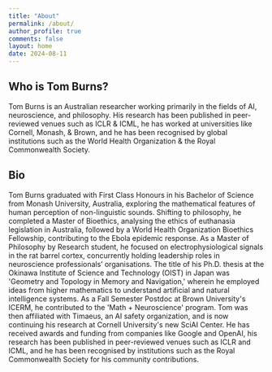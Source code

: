 ```yaml
---
title: "About"
permalink: /about/
author_profile: true
comments: false
layout: home
date: 2024-08-11
---
```


## Who is Tom Burns?

Tom Burns is an Australian researcher working primarily in the fields of AI, neuroscience, and philosophy. His research has been published in peer-reviewed venues such as ICLR & ICML, he has worked at universities like Cornell, Monash, & Brown, and he has been recognised by global institutions such as the World Health Organization & the Royal Commonwealth Society.

## Bio

Tom Burns graduated with First Class Honours in his Bachelor of Science from Monash University, Australia, exploring the mathematical features of human perception of non-linguistic sounds. Shifting to philosophy, he completed a Master of Bioethics, analysing the ethics of euthanasia legislation in Australia, followed by a World Health Organization Bioethics Fellowship, contributing to the Ebola epidemic response. As a Master of Philosophy by Research student, he focused on electrophysiological signals in the rat barrel cortex, concurrently holding leadership roles in neuroscience professionals’ organisations. The title of his Ph.D. thesis at the Okinawa Institute of Science and Technology (OIST) in Japan was 'Geometry and Topology in Memory and Navigation,' wherein he employed ideas from higher mathematics to understand artificial and natural intelligence systems. As a Fall Semester Postdoc at Brown University's ICERM, he contributed to the 'Math + Neuroscience' program. Tom was then affiliated with Timaeus, an AI safety organization, and is now continuing his research at Cornell University's new SciAI Center. He has received awards and funding from companies like Google and OpenAI, his research has been published in peer-reviewed venues such as ICLR and ICML, and he has been recognised by institutions such as the Royal Commonwealth Society for his community contributions.